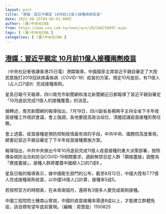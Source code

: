 ```yaml
---
layout: post
title: "港媒：習近平親定 10月前11億人接種兩劑疫苗"
date: 2021-08-25T04:04:01.000Z
author: (臺)中央社CNA
from: https://www.cna.com.tw/news/acn/202108250097.aspx
tags: [ (臺)中央社CNA ]
categories: [ (臺)中央社CNA ]
---
```

<!--1629864241000-->
[港媒：習近平親定 10月前11億人接種兩劑疫苗](https://www.cna.com.tw/news/acn/202108250097.aspx)
------

<div>
<div></div><div class="paragraph"><p>（中央社記者張謙香港25日電）港媒報導，中國國家主席習近平親自審定了大陸民眾施打2019冠狀病毒疾病（COVID-19）疫苗的方案，規定10月底前，有11億人（占人口7成8）完成接種兩劑。</p><p>星島日報今天報導，四川南充市新聞網和淮北新聞網近日都報導了習近平親自審定「10月底前完成11億人的接種覆蓋」的消息。</p><p>據轉述，南充新聞網的報導指出，7月19日，四川副省長楊興平主持全省下半年疫苗接種工作視訊會議，會上強調，各地要提高政治站位，清醒認識疫苗接種形勢任務。</p><p>會上透露，疫苗接種是預防控制疫情最有效的手段，中共中央、國務院高度重視，總書記習近平親自審定了下半年疫苗接種實施方案。</p><p>報導指出，中共中央做出今年10月底前完成11億人疫苗接種的重大決策部署，按照傳染病防治法和防治COVID-19相關要求，適齡無禁忌症人群「願接盡接」調整為「應接盡接」，接種人群將覆蓋中國總人口的7成8 。</p><p>星島日報的報導表示，據中國衛生部門的公布，截至8月12日，中國大陸有7.77億人完成接種兩劑疫苗，以中國14億人口計算，接種率5成5。</p><p>若按照官方的時間表，在未來兩個月，還將有3億多人要完成兩劑接種。</p><p>中國工程院院士鍾南山曾說，中國的疫苗接種率需達8成以上，才能建立群體免疫，該目標有望年底前實現。（編輯：周慧盈）1100825</p></div>
</div>
